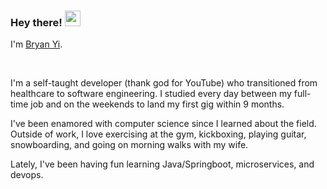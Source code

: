 ### Hey there! <img src="https://media.giphy.com/media/hvRJCLFzcasrR4ia7z/giphy.gif" width="25px" height="25px">

I'm [Bryan Yi](http://www.bryanyi.com).

<br/>

I'm a self-taught developer (thank god for YouTube) who transitioned from healthcare to software engineering. I studied every day between my full-time job and on the weekends to land my first gig within 9 months. 

I've been enamored with computer science since I learned about the field. Outside of work, I love exercising at the gym, kickboxing, playing guitar, snowboarding, and going on morning walks with my wife.

Lately, I've been having fun learning Java/Springboot, microservices, and devops.
